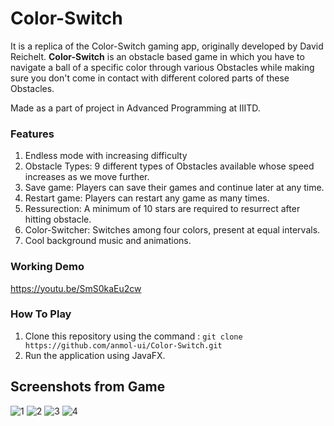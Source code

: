 # Color-Switch
It is a replica of the Color-Switch gaming app, originally developed by David Reichelt. **Color-Switch** is an obstacle based game in which you have to navigate a ball of a specific color through various Obstacles while making sure you don't come in contact with different colored parts of these Obstacles. 

Made as a part of project in Advanced Programming at IIITD.

### Features
1. Endless mode with increasing difficulty
2. Obstacle Types: 9 different types of Obstacles available whose speed increases as we move further.
3. Save game: Players can save their games and continue later at any time.
4. Restart game: Players can restart any game as many times.
5. Ressurection: A minimum of 10 stars are required to resurrect after hitting obstacle.
6. Color-Switcher: Switches among four colors, present at equal intervals.
7. Cool background music and animations.

### Working Demo
https://youtu.be/SmS0kaEu2cw

### How To Play
1. Clone this repository using the command : `git clone https://github.com/anmol-ui/Color-Switch.git`
2. Run the application using JavaFX.

## Screenshots from Game

![1](https://user-images.githubusercontent.com/73958690/122082087-4dd35100-ce1d-11eb-8944-d28700800d5f.PNG)
![2](https://user-images.githubusercontent.com/73958690/122082094-5166d800-ce1d-11eb-8794-67ad2a8650f0.PNG)
![3](https://user-images.githubusercontent.com/73958690/122082100-53309b80-ce1d-11eb-955b-1908f77fd34d.PNG)
![4](https://user-images.githubusercontent.com/73958690/122082106-54fa5f00-ce1d-11eb-9d42-c39a39529c9c.PNG)

